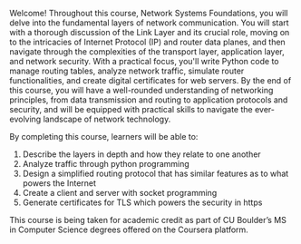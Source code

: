
Welcome! Throughout this course, Network Systems Foundations, you will delve into the fundamental layers of network communication. You will start with a thorough discussion of the Link Layer and its crucial role, moving on to the intricacies of Internet Protocol (IP) and router data planes, and then navigate through the complexities of the transport layer, application layer, and network security. With a practical focus, you'll write Python code to manage routing tables, analyze network traffic, simulate router functionalities, and create digital certificates for web servers. By the end of this course, you will have a well-rounded understanding of networking principles, from data transmission and routing to application protocols and security, and will be equipped with practical skills to navigate the ever-evolving landscape of network technology.

By completing this course, learners will be able to: 

1.	Describe the layers in depth and how they relate to one another
2.	Analyze traffic through python programming
3.	Design a simplified routing protocol that has similar features as to what powers the Internet
4.	Create a client and server with socket programming
5.	Generate certificates for TLS which powers the security in https

This course is being taken for academic credit as part of CU Boulder’s MS in Computer Science degrees offered on the Coursera platform.
